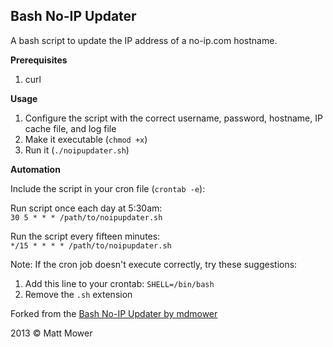 Bash No-IP Updater
------------------

A bash script to update the IP address of a no-ip.com hostname.

__Prerequisites__

1.  curl

__Usage__

1.  Configure the script with the correct username, password, hostname, IP cache file, and log file
2.  Make it executable (`chmod +x`)
3.  Run it (`./noipupdater.sh`)

__Automation__

Include the script in your cron file (`crontab -e`):

Run script once each day at 5:30am:  
`30 5 * * * /path/to/noipupdater.sh`

Run the script every fifteen minutes:  
`*/15 * * * * /path/to/noipupdater.sh`

Note: If the cron job doesn't execute correctly, try these suggestions:

1.  Add this line to your crontab: `SHELL=/bin/bash`
2.  Remove the `.sh` extension

Forked from the [Bash No-IP Updater by mdmower](https://github.com/mdmower/bash-no-ip-updater)

2013 © Matt Mower
